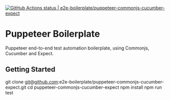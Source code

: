 [![GitHub Actions status | e2e-boilerplate/puppeteer-commonjs-cucumber-expect](https://github.com/e2e-boilerplate/puppeteer-commonjs-cucumber-expect/workflows/puppeteer-commonjs-cucumber-expect/badge.svg)](https://github.com/e2e-boilerplate/puppeteer-commonjs-cucumber-expect/actions?workflow=puppeteer-commonjs-cucumber-expect)

# Puppeteer Boilerplate

Puppeteer end-to-end test automation boilerplate, using Commonjs, Cucumber and Expect.

## Getting Started

git clone git@github.com:e2e-boilerplate/puppeteer-commonjs-cucumber-expect.git
cd puppeteer-commonjs-cucumber-expect
npm install
npm run test
